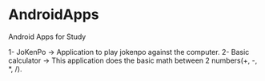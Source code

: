 # AndroidApps
Android Apps for Study

1- JoKenPo -> Application to play jokenpo against the computer.
2- Basic calculator -> This application does the basic math between 2 numbers(+, -, *, /).

